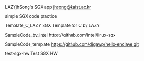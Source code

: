 LAZYjhSong's SGX app
jhsong@kaist.ac.kr

simple
SGX code practice

Template_C_LAZY
SGX Template for C by LAZY

SampleCode_by_intel
https://github.com/intel/linux-sgx

SampleCode_template
https://github.com/digawp/hello-enclave.git

test-sgx-hw
Test SGX HW
